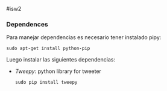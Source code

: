 #isw2

### Dependences

Para manejar dependencias es necesario tener instalado pipy:

`sudo apt-get install python-pip`

Luego instalar las siguientes dependencias:

* _Tweepy_: python library for tweeter 

	`sudo pip install tweepy`
